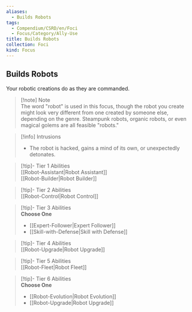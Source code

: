```yaml
---
aliases:
  - Builds Robots
tags:
  - Compendium/CSRD/en/Foci
  - Focus/Category/Ally-Use
title: Builds Robots
collection: Foci
kind: Focus
---
```

## Builds Robots  
Your robotic creations do as they are commanded.  

>[!note] Note  
>The word "robot" is used in this focus, though the robot you create might look very different from one created by someone else, depending on the genre. Steampunk robots, organic robots, or even magical golems are all feasible "robots." 
  

>[!info] Intrusions  
>- The robot is hacked, gains a mind of its own, or unexpectedly detonates.  


>[!tip]- Tier 1 Abilities  
> [[Robot-Assistant|Robot Assistant]]  
> [[Robot-Builder|Robot Builder]]  


>[!tip]- Tier 2 Abilities  
> [[Robot-Control|Robot Control]]  


>[!tip]- Tier 3 Abilities  
> **Choose One**  
>- [[Expert-Follower|Expert Follower]]  
>- [[Skill-with-Defense|Skill with Defense]]  


>[!tip]- Tier 4 Abilities  
> [[Robot-Upgrade|Robot Upgrade]]  


>[!tip]- Tier 5 Abilities  
> [[Robot-Fleet|Robot Fleet]]  


>[!tip]- Tier 6 Abilities  
> **Choose One**  
>- [[Robot-Evolution|Robot Evolution]]  
>- [[Robot-Upgrade|Robot Upgrade]]